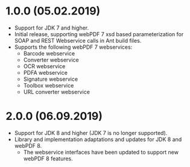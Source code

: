 # 1.0.0 (05.02.2019)
- Support for JDK 7 and higher.
- Initial release, supporting webPDF 7 xsd based parameterization for SOAP and REST Webservice calls in Ant build files.
- Supports the following webPDF 7 webservices:
    - Barcode webservice
    - Converter webservice
    - OCR webservice
    - PDFA webservice
    - Signature webservice
    - Toolbox webservice
    - URL converter webservice

# 2.0.0 (06.09.2019)
- Support for JDK 8 and higher (JDK 7 is no longer supported).
- Library and implementation adaptations and updates for JDK 8 and webPDF 8.
    - The webservice interfaces have been updated to support new webPDF 8 features.